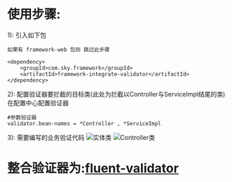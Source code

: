 使用步骤:
=====
1): 引入如下包
```
如果有 framework-web 包则 跳过此步骤

<dependency>
    <groupId>com.sky.framework</groupId>
    <artifactId>framework-integrate-validator</artifactId>
</dependency>

```
    
2): 配置验证器要拦截的目标类(此处为拦截以Controller与ServiceImpl结尾的类)
在配置中心配置验证器
```
#参数验证器
validator.bean-names = *Controller , *ServiceImpl

```

    
3): 需要编写的业务验证代码
![实体类](../../docs/images/fluent_01.png)
![Controller类](../../docs/images/fluent_02.png)

整合验证器为:<a href="https://github.com/neoremind/fluent-validator" target="_blank">fluent-validator</a>
=====